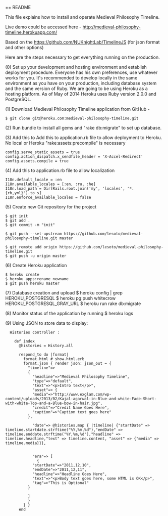 == README

This file explains how to install and operate Medieval Philosophy Timeline. 

Live demo could be accessed here - http://medieval-philosophy-timeline.herokuapp.com/

Based on the https://github.com/NUKnightLab/TimelineJS (for json format and other options)

Here are the steps necessary to get everything running on the production.

(0) Set up your development and hosting environment and establish deployment procedure. Everyone has his own preferences, use whatever works for you. It's recommended to develop locally in the same environment as you have on your production, including database system and the same version of Ruby. We are going to be using Heroku as a hosting platform. As of May of 2014 Heroku uses Ruby version 2.0.0 and PostgreSQL.

(1) Download Medieval Philosophy Timeline application from GitHub - 
  
    $ git clone git@heroku.com:medieval-philosophy-timeline.git
 
(2) Run bundle to install all gems and "rake db:migrate" to set up database.

(3) Add this to Add this to application.rb file to allow deployment to Heroku. No local or Heroku "rake:assets:precompile" is necessary 

    config.serve_static_assets = true
    config.action_dispatch.x_sendfile_header = 'X-Accel-Redirect'
    config.assets.compile = true

(4) Add this to application.rb file to allow localization
  
    I18n.default_locale = :en
    I18n.available_locales = [:en, :ru, :he]
    I18n.load_path = Dir[Rails.root.join('my', 'locales', '*.{rb,yml}').to_s]
    I18n.enforce_available_locales = false

(5) Create new Git repository for the project

    $ git init
    $ git add .
    $ git commit -m "init"
  
    $ git push --set-upstream https://github.com/lesoto/medieval-philosophy-timeline.git master
  
    $ git remote add origin https://github.com/lesoto/medieval-philosophy-timeline.git
    $ git push -u origin master

(6) Create Heroku application

    $ heroku create
    $ heroku apps:rename newname
    $ git push heroku master

(7) Database creation and upload
    $ heroku config | grep HEROKU_POSTGRESQL
    $ heroku pg:push whitecrow HEROKU_POSTGRESQL_GRAY_URL
    $ heroku run rake db:migrate

(8) Monitor status of the application by running 
    $ heroku logs

(9) Using JSON to store data to display:
    <script>
        $(document).ready(function() {
          createStoryJS({
            type:       'timeline',
            width:      '800',
            height:     '600',
            source:     '<%= @histories %>',
            embed_id:   'my-timeline'
          });
        });
      </script>
      <div id="timeline-embed"></div>

      Histories controller :

        def index
          @histories = History.all

          respond_to do |format|
            format.html # show.html.erb
            format.json { render json: json_out = {
              "timeline"=>
              {
                "headline"=>"Medieval Philosophy Timeline",
                "type"=>"default",
                "text"=>"<p>Intro text</p>",
                "asset"=> {
                "media"=>"http://www.exglam.com/wp-content/uploads/2013/02/Kajal-agarwal-in-Blue-and-white-Fade-Short-with-white-Top-and-a-Blue-bow-in-hair.jpg",
                "credit"=>"Credit Name Goes Here",
                "caption"=>"Caption text goes here"
              },

                "date"=> @histories.map { |timeline| {"startDate" => timeline.startdate.strftime("%Y,%m,%d"),"endDate" => timeline.enddate.strftime("%Y,%m,%d"),"headline" => timeline.headline,"text" => timeline.content, "asset" => {"media" => timeline.media}}},


                "era"=> [
                  {
                "startDate"=>"2011,12,10",
                "endDate"=>"2011,12,11",
                "headline"=>"Headline Goes Here",
                "text"=>"<p>Body text goes here, some HTML is OK</p>",
                "tag"=>"This is Optional"
              }

              ]
              }
            } }
          end

